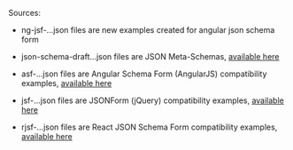 Sources:

* ng-jsf-...json files are new examples created for angular json schema form

* json-schema-draft...json files are JSON Meta-Schemas,
  [available here](http://json-schema.org/specification-links.html)

* asf-...json files are Angular Schema Form (AngularJS) compatibility examples,
  [available here](http://schemaform.io/examples/bootstrap-example.html)

* jsf-...json files are JSONForm (jQuery) compatibility examples,
  [available here](http://ulion.github.io/jsonform/playground/)

* rjsf-...json files are React JSON Schema Form compatibility examples,
  [available here](https://mozilla-services.github.io/react-jsonschema-form/)
